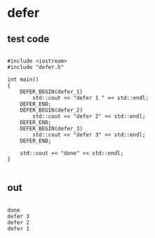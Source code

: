 # defer
## test code
<pre>
<code>
#include &lt;iostream&gt;
#include "defer.h"

int main()
{
    DEFER_BEGIN(defer_1)
        std::cout << "defer 1 " << std::endl;
    DEFER_END;
    DEFER_BEGIN(defer_2)
        std::cout << "defer 2" << std::endl;
    DEFER_END;
    DEFER_BEGIN(defer_3)
        std::cout << "defer 3" << std::endl;
    DEFER_END;

    std::cout << "done" << std::endl;
}
</code>
</pre>
## out
<pre>
<code>
done
defer 3
defer 2
defer 1
</code>
</pre>

